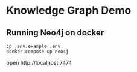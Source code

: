# Knowledge Graph Demo

## Running Neo4j on docker

```
cp .env.example .env
docker-compose up neo4j
```

open http://localhost:7474
